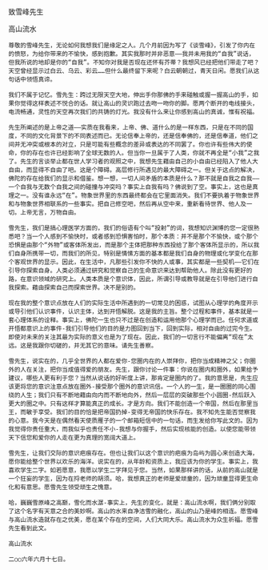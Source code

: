 致雪峰先生

高山流水


    尊敬的雪峰先生，无论如何我想我们是缘定之人。几个月前因为写了《谈雪峰》，引发了你内在的愤怒，为给你带来的不愉快，感到抱歉。其实我那时并非恶意——我并未用我的“自我”说话，但我所说的地却是你的“自我”。不知你对我是否现在还怀有芥蒂？我想风已经把他们带走了吧？天空曾经显示过白云、乌云、彩云……但什么最终留下来呢？白云朝朝过，青天日闲。愿我们从这句话中领悟真谛。

    我们不属于记忆。雪先生：跨过无限天空大地，伸出手你那佛的手来碰触或握一握高山的手，如果你觉得这样表述不悦合的话。就让高山的灵识跑过去吻一吻你的脚。愿两个断开的电线接头，电流畅通，灵性的天空再次我们的共铸的灯光。我没有什么来让你感到高山的真诚，惟有祝福。

    先生所阐述的是上帝之道——实质在我看来，上帝、佛、道什么的是一样东西，只是在不同的国度，不同的文化背景下的不同表述而已。无论信奉上帝的，还是信奉佛的，还是信奉道，他们之间并无冲突或根本的对立，只是可能有些概念的差异或表达的不同罢了。你也许有些伟大的使命，你的存在也许已经影响了全球无数的人。但当你一旦属于了人类，你就不再全是“小我”之我了。先生的言谈举止都在世人学习者的观照之中，我想先生藉由自己的小自由已经陷入了他人大自由，而显得不自由了吧。这是个障碍。高层修行所遇见的最大障碍之一。但关于这点的解决，佛陀的存在给我们的显示和借鉴。想一想，一切人间矛盾的本质是什么？那不就是自我之自我——一个自我与无数个自我之间的碰撞与冲突吗？事实上自我有吗？佛说到了空。事实上，这也是真理之一。没有谁永远“在”。物象世界里的东西最终都会在它里面消失。我们不要执着于物象世界和与物象世界相联系的一些事实。把自己修空吧，然后再从空中来，重新看待世界、他人及一切。上帝无言，万物自由。

    雪先生，我们是搞心理医学方面的，我们的俗语有个叫“投射”的词，我想知识渊博的您一定很熟悉吧？当一个人感到不愉快时，或者感到恐惧害怕时，那个本质：并不是那个不愉快，或个那个恐惧是由那个“外物”或客体所发出，而是那个主体把那种东西投给了那个客体所显示的，所以我们自身所携带一切，而我们的所见，特别是情愫方面的基本都是我们自身的物理或化学变化在那个客观世界的显示。因此，在生活中，凡那些引发你不快的人或事，其实都是一些契机——它们在引导你探索自身。人类必须通过研究和觉察自己的生命意识来达到帮助他人。除此没有更好的路，在意识领域的研究上。人类本质是个意识体，因此，所谓引导或教导就是在引导他们进行自我探索。藉由探索自己而探索世界。决不是别的。

    现在我的整个意识点放在人们的实际生活中所遇到的一切常见的困惑，试图从心理学的角度开示或导引他们认识事件，认识主体，达到开悟解脱。这是我的主旨。整个过程和事件，基本就是一套心理体系的诠释。事实上，佛陀一生也只不过是在创造和运用他那个心理学而已。任何求道或开悟都意识上的事件-我们引导他们的目的是力图回到当下，回到实际，相对自由的过完今生。即使对未来的关注其最为实际的意义也是为了现在。因此，我们的一切言行不能偏离“现在”太远。这是我跟你切磋的，并无其它的意味。请先生善察。

    雪先生，说实在的，几乎全世界的人都在爱你-您圈内在的人崇拜你，把你当成精神之父；你圈外的人在关注，把你当成值得爱的朋友。先生，跟你讨论一件事：你说在圈内和圈外，如果给予建议，哪些人更有利于您？当然从说话的好听度上讲，那肯定是圈内的了。我的意思是，先生应该更将您的意识注意点放在圈外-接受那个圈外的意识讯信。一个人的一生，是一圈圈的同心围绕的人生；我们只有不断地藉由向内而不断地向外，然后一层层的突破那些个小圆圈-然后跃入更大的圈之中。只有这样才算能真正的成长。才是方向。我们不能创造一个帝国，然后在那里当王，而敏于享受。我们的目的恰是把帝国扔掉-变得无帝国的快乐存在。我不知先生能否觉察我的心意。我今天是在偶然看天使质雁子的一个邮箱短信中的一句话，而生发给你写此文的。因为我觉得你责任重大，而我似乎也责任不小-我想与你握手，然后实现核能的创造。以使您能带领天下信您和爱你的人走在更为真理的宽阔大道上。

    雪先生，让我们交际的意识疤痕存在。但也让我们以这个意识的疤痕为岛屿为圆心来创造大海，愿你能给整个世界以欢乐的海洋。说实在的，从年龄和资质上，我应该为你的学生。事实上，我喜欢学生二字。如若愿意，我愿以学生二字拜见于您。当然，如果那样讲的话，从前的高山就是一个狂妄的学生，因为在捋老师的胡须。哈，我想真正的老师是爱顽童的，因为顽童显得更生命化和有意思。愿雪先生领受顽生之愧意。

    哈，巍巍雪原峰之高巅，雪化而水潺-事实上，先生的变化，就是：高山流水啊，我们俩分别取了这个名字有天意之合的美妙啊。高山的水来自净洁雪的融化，高山的山乃是峰的相连。愿雪峰与高山流水造就存在之优美，愿在某个存在的空间，人们大同大乐。高山流水为众生祈福。愿雪先生看到此文。

    高山流水

    二○○六年六月十七日。



